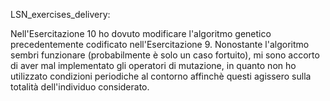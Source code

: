 LSN_exercises_delivery:

Nell'Esercitazione 10 ho dovuto modificare l'algoritmo genetico precedentemente codificato nell'Esercitazione 9.
Nonostante l'algoritmo sembri funzionare (probabilmente è solo un caso fortuito), mi sono accorto di aver mal implementato gli operatori di mutazione, in quanto non ho utilizzato condizioni periodiche al contorno affinchè questi agissero sulla totalità dell'individuo considerato.

